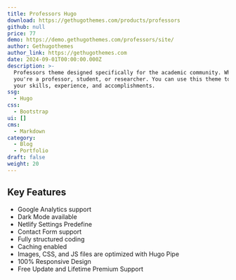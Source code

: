 ```yaml
---
title: Professors Hugo
download: https://gethugothemes.com/products/professors
github: null
price: 77
demo: https://demo.gethugothemes.com/professors/site/
author: Gethugothemes
author_link: https://gethugothemes.com
date: 2024-09-01T00:00:00.000Z
description: >-
  Professors theme designed specifically for the academic community. Whether
  you're a professor, student, or researcher. You can use this theme to showcase
  your skills, experience, and accomplishments.
ssg:
  - Hugo
css:
  - Bootstrap
ui: []
cms:
  - Markdown
category:
  - Blog
  - Portfolio
draft: false
weight: 20
---
```

## Key Features

- Google Analytics support
- Dark Mode available
- Netlify Settings Predefine
- Contact Form support
- Fully structured coding
- Caching enabled
- Images, CSS, and JS files are optimized with Hugo Pipe
- 100% Responsive Design
- Free Update and Lifetime Premium Support

